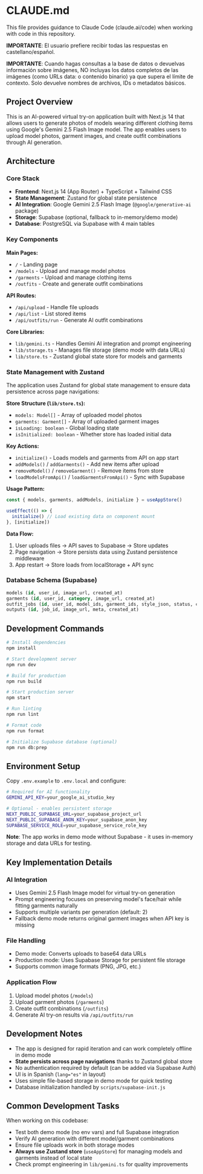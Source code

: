# CLAUDE.md

This file provides guidance to Claude Code (claude.ai/code) when working with code in this repository.

**IMPORTANTE**: El usuario prefiere recibir todas las respuestas en castellano/español.

**IMPORTANTE**: Cuando hagas consultas a la base de datos o devuelvas información sobre imágenes, NO incluyas los datos completos de las imágenes (como URLs data: o contenido binario) ya que supera el límite de contexto. Solo devuelve nombres de archivos, IDs o metadatos básicos.

## Project Overview

This is an AI-powered virtual try-on application built with Next.js 14 that allows users to generate photos of models wearing different clothing items using Google's Gemini 2.5 Flash Image model. The app enables users to upload model photos, garment images, and create outfit combinations through AI generation.

## Architecture

### Core Stack
- **Frontend**: Next.js 14 (App Router) + TypeScript + Tailwind CSS
- **State Management**: Zustand for global state persistence
- **AI Integration**: Google Gemini 2.5 Flash Image (`@google/generative-ai` package)
- **Storage**: Supabase (optional, fallback to in-memory/demo mode)
- **Database**: PostgreSQL via Supabase with 4 main tables

### Key Components

**Main Pages:**
- `/` - Landing page
- `/models` - Upload and manage model photos
- `/garments` - Upload and manage clothing items
- `/outfits` - Create and generate outfit combinations

**API Routes:**
- `/api/upload` - Handle file uploads
- `/api/list` - List stored items
- `/api/outfits/run` - Generate AI outfit combinations

**Core Libraries:**
- `lib/gemini.ts` - Handles Gemini AI integration and prompt engineering
- `lib/storage.ts` - Manages file storage (demo mode with data URLs)
- `lib/store.ts` - Zustand global state store for models and garments

### State Management with Zustand

The application uses Zustand for global state management to ensure data persistence across page navigations:

**Store Structure (`lib/store.ts`):**
- `models: Model[]` - Array of uploaded model photos
- `garments: Garment[]` - Array of uploaded garment images  
- `isLoading: boolean` - Global loading state
- `isInitialized: boolean` - Whether store has loaded initial data

**Key Actions:**
- `initialize()` - Loads models and garments from API on app start
- `addModels()` / `addGarments()` - Add new items after upload
- `removeModel()` / `removeGarment()` - Remove items from store
- `loadModelsFromApi()` / `loadGarmentsFromApi()` - Sync with Supabase

**Usage Pattern:**
```typescript
const { models, garments, addModels, initialize } = useAppStore()

useEffect(() => {
  initialize() // Load existing data on component mount
}, [initialize])
```

**Data Flow:**
1. User uploads files → API saves to Supabase → Store updates
2. Page navigation → Store persists data using Zustand persistence middleware
3. App restart → Store loads from localStorage + API sync

### Database Schema (Supabase)

```sql
models (id, user_id, image_url, created_at)
garments (id, user_id, category, image_url, created_at)
outfit_jobs (id, user_id, model_ids, garment_ids, style_json, status, cost_cents, created_at)
outputs (id, job_id, image_url, meta, created_at)
```

## Development Commands

```bash
# Install dependencies
npm install

# Start development server
npm run dev

# Build for production
npm run build

# Start production server
npm start

# Run linting
npm run lint

# Format code
npm run format

# Initialize Supabase database (optional)
npm run db:prep
```

## Environment Setup

Copy `.env.example` to `.env.local` and configure:

```bash
# Required for AI functionality
GEMINI_API_KEY=your_google_ai_studio_key

# Optional - enables persistent storage
NEXT_PUBLIC_SUPABASE_URL=your_supabase_project_url
NEXT_PUBLIC_SUPABASE_ANON_KEY=your_supabase_anon_key
SUPABASE_SERVICE_ROLE=your_supabase_service_role_key
```

**Note**: The app works in demo mode without Supabase - it uses in-memory storage and data URLs for testing.

## Key Implementation Details

### AI Integration
- Uses Gemini 2.5 Flash Image model for virtual try-on generation
- Prompt engineering focuses on preserving model's face/hair while fitting garments naturally
- Supports multiple variants per generation (default: 2)
- Fallback demo mode returns original garment images when API key is missing

### File Handling
- Demo mode: Converts uploads to base64 data URLs
- Production mode: Uses Supabase Storage for persistent file storage
- Supports common image formats (PNG, JPG, etc.)

### Application Flow
1. Upload model photos (`/models`)
2. Upload garment photos (`/garments`)  
3. Create outfit combinations (`/outfits`)
4. Generate AI try-on results via `/api/outfits/run`

## Development Notes

- The app is designed for rapid iteration and can work completely offline in demo mode
- **State persists across page navigations** thanks to Zustand global store
- No authentication required by default (can be added via Supabase Auth)
- UI is in Spanish (`lang="es"` in layout)
- Uses simple file-based storage in demo mode for quick testing
- Database initialization handled by `scripts/supabase-init.js`

## Common Development Tasks

When working on this codebase:
- Test both demo mode (no env vars) and full Supabase integration
- Verify AI generation with different model/garment combinations
- Ensure file uploads work in both storage modes
- **Always use Zustand store** (`useAppStore`) for managing models and garments instead of local state
- Check prompt engineering in `lib/gemini.ts` for quality improvements